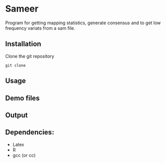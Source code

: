 # Sameer
Program for getting mapping statistics, generate consensus and to get low frequency variats from a sam file.

## Installation
Clone the git repository
```
git clone 
```

## Usage

## Demo files

## Output

## Dependencies:
- Latex
- R
- gcc (or cc)


